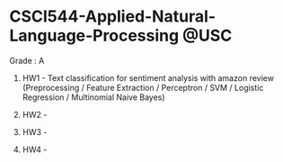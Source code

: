 # CSCI544-Applied-Natural-Language-Processing @USC

Grade : A

1. HW1 - Text classification for sentiment analysis with amazon review \
      (Preprocessing / Feature Extraction / Perceptron / SVM / Logistic Regression / Multinomial Naive Bayes)

2. HW2 - 
3. HW3 - 
4. HW4 -
